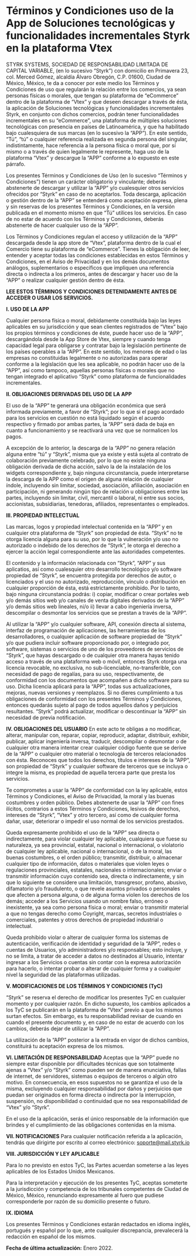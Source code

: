# Términos y Condiciones uso de la App de Soluciones tecnológicas y funcionalidades incrementales Styrk en la plataforma Vtex

STYRK SYSTEMS, SOCIEDAD DE RESPONSABILIDAD LIMITADA DE CAPITAL VARIABLE, (en lo sucesivo “Styrk”) con domicilio en Primavera 23, col. Merced Gómez, alcaldía Álvaro Obregón, C.P. 01600, Ciudad de México, México, te da a conocer por este medio los Términos y Condiciones de uso que regularán la relación entre los comercios, ya sean personas físicas o morales, que tengan su plataforma de “eCommerce” dentro de la plataforma de “Vtex” y que deseen descargar a través de ésta, la aplicación de Soluciones tecnológicas y funcionalidades incrementales Styrk, en conjunto con dichos comercios, podrán tener funcionalidades incrementales en su “eCommerce”, una plataforma de múltiples soluciones tecnológicas con presencia en países de Latinoamérica, y que ha habilitado bajo cualesquiera de sus marcas (en lo sucesivo la “APP”). En este sentido, “Tú”, “tú” o cualquier referencia realizada en segunda persona del singular, indistintamente, hace referencia a la persona física o moral que, por sí mismo o a través de quien legalmente le represente, haga uso de la plataforma “Vtex” y descargue la “APP” conforme a lo expuesto en este párrafo.

Los presentes Términos y Condiciones de Uso (en lo sucesivo “Términos y Condiciones”) tienen un carácter obligatorio y vinculante; deberás abstenerte de descargar y utilizar la “APP” y/o cualesquier otros servicios ofrecidos por “Styrk” en caso de no aceptarlos. Toda descarga, aplicación o gestión dentro de la “APP” se entenderá como  aceptación expresa, plena y sin reservas de los presentes Términos y Condiciones, en la versión publicada en el momento mismo en que “Tú” utilices los servicios. En caso de no estar de acuerdo con los Términos y Condiciones, deberás abstenerte de hacer cualquier uso de la “APP”.

Los Términos y Condiciones regulan el acceso y utilización de la “APP” descargada desde la app store de “Vtex”, plataforma dentro de la cual el Comercio tiene su plataforma de “eCommerce”. Tienes la obligación de leer, entender y aceptar todas las condiciones establecidas en estos Términos y Condiciones, en el Aviso de Privacidad y en los demás documentos análogos, suplementarios o específicos que impliquen una referencia directa o indirecta a los primeros, antes de descargar y hacer uso de la “APP” o realizar cualquier gestión dentro de ésta.

**LEE ESTOS TÉRMINOS Y CONDICIONES DETENIDAMENTE ANTES DE ACCEDER O USAR LOS SERVICIOS.**

**I. USO DE LA APP**

Cualquier persona física o moral, debidamente constituida bajo las leyes aplicables en su jurisdicción y que sean clientes registrados de “Vtex” bajo los propios términos y condiciones de éste, puede hacer uso de la “APP”, descargándola desde la App Store de Vtex, siempre y cuando tenga capacidad legal para obligarse y contratar bajo la legislación pertinente de los países operables a la “APP”.  En este sentido, los menores de edad o las empresas no constituidas legalmente o no autorizadas para operar conforme a la legislación que les sea aplicable, no podrán hacer uso de la “APP”, así como tampoco, aquellas personas físicas o morales que no tengan integrado el aplicativo “Styrk” como plataforma de funcionalidades incrementales.

**II. OBLIGACIONES DERIVADAS DEL USO DE LA APP**

El uso de la “APP” te generará una obligación económica que será informada previamente, a favor de “Styrk”; por lo que si el pago acordado para los servicios en cuestión no está liquidado según el acuerdo respectivo y firmado por ambas partes, la “APP” será dada de baja en cuanto a funcionamiento y se reactivará una vez que se normalicen los pagos. 


A excepción de lo anterior, la descarga de la “APP” no genera relación alguna entre “tú” y “Styrk”, misma que ya existe y está sujeta al contrato de colaboración previamente celebrado, por lo que no existe ninguna obligación derivada de dicha acción, salvo la de la instalación de los widgets correspondiente y, bajo ninguna circunstancia, puede interpretarse la descarga de la APP como el origen de alguna relación de cualquier índole, incluyendo sin limitar, sociedad, asociación, afiliación, asociación en participación, ni generando ningún tipo de relación u obligaciones entre las partes, incluyendo sin limitar, civil, mercantil o laboral, ni entre sus socios, accionistas, subsidiarias, tenedoras, afiliados, representantes o empleados.

**III. PROPIEDAD INTELECTUAL**

Las marcas, logos y propiedad intelectual contenida en la “APP” y en cualquier otra plataforma de “Styrk” son propiedad de ésta. “Styrk” no te otorga licencia alguna para su uso, por lo que la vulneración y/o uso no autorizado o indebido de los derechos de “Styrk”, le otorga el derecho a ejercer la acción legal correspondiente ante las autoridades competentes.

El contenido y la información relacionada con “Styrk”,  “APP” y sus aplicatios, así como cualesquier otro desarrollo tecnológico y/o software propiedad de “Styrk”, se encuentra protegida por derechos de autor, o licenciados y el uso no autorizado, reproducción, vínculo o distribución en cualquier proporción de ésta, está estrictamente prohibido. Por lo tanto, bajo ninguna circunstancia podrás: i) copiar, modificar o crear portales web y/o demás sitios web y/o canales de venta digitales derivados de la “APP” y/o demás sitios web lineales, ni/o ii) llevar a cabo ingeniería inversa, descompilar o desmontar los servicios que se prestan a través de la “APP”.

Al utilizar la “APP” y/o cualquier software, API, conexión directa al sistema, interfaz de programación de aplicaciones, las herramientas de los desarrolladores, o cualquier aplicación de software propiedad de “Styrk” y/o que pudiera incluir software proporcionado por, o integrado por, software, sistemas o servicios de uno de los proveedores de servicios de “Styrk”, que hayas descargado o de cualquier  otra manera hayas tenido acceso a través de una plataforma web o móvil, entonces Styrk otorga una licencia revocable, no exclusiva, no sub-licenciable, no-transferible, con necesidad de pago de regalías, para su uso, respectivamente, de conformidad con los documentos que acompañen a dicho software para su uso. Dicha licencia aplicará para la “APP”, todas sus actualizaciones, mejoras, nuevas versiones y reemplazos. Si no dieres cumplimiento a tus obligaciones de conformidad con los presentes Términos y Condiciones, entonces quedarás sujeto al pago de todos aquellos daños y perjuicios resultantes.
“Styrk” podrá actualizar, modificar o descontinuar la “APP” sin necesidad de previa notificación.

**IV. OBLIGACIONES DEL USUARIO**
En este acto te obligas a no modificar, alterar, manipular con, reparar, copiar, reproducir, adaptar, distribuir, exhibir, publicar, aplicar ingeniería inversa, traducir, descompilar o desmontar o de cualquier otra manera intentar crear cualquier código fuente que se derive de la “APP” o cualquier otro material o tecnología de terceros relacionados con ésta. Reconoces que todos los derechos, títulos e intereses de la “APP”, son propiedad de “Styrk” y cualquier software de terceros que se incluya o integre la misma, es propiedad de aquella tercera parte que presta los servicios.

Te comprometes a usar la “APP” de conformidad con la ley aplicable, estos Términos y Condiciones, el Aviso de Privacidad, la moral y las buenas costumbres y orden público. Debes abstenerte de usar la “APP” con fines ilícitos, contrarios a estos Términos y Condiciones, lesivos de derechos, intereses de “Styrk”, “Vtex” y otro tercero, así como de cualquier forma dañar, usar, deteriorar o impedir el uso normal de los servicios prestados.

Queda expresamente prohibido el uso de la “APP” sea directa o indirectamente, para violar cualquier ley aplicable, cualquiera que fuese su naturaleza, ya sea provincial, estatal, nacional o internacional, o violatorio de cualquier ley aplicable, nacional o internacional, o de la moral, las buenas costumbres, o el orden público; transmitir, distribuir, o almacenar cualquier tipo de información, datos o materiales que violen leyes o regulaciones provinciales, estatales, nacionales o internacionales; enviar o transmitir información cuyo contenido sea, directa o indirectamente, y sin que lo siguiente se considere una limitación, transgresor, profano, abusivo, difamatorio y/o fraudulento, o que revele asuntos privados o personales que afecten a persona alguna, o de alguna forma violen los derechos de los demás; acceder a los Servicios usando un nombre falso, erróneo o inexistente, ya sea como persona física o moral; enviar o transmitir material a que no tengas derecho como Coyright, marcas, secretos industriales o comerciales, patentes y otros derechos de propiedad industrial o intelectual.

Queda prohibido violar o alterar de cualquier forma los sistemas de autenticación, verificación de identidad y seguridad de la “APP”, redes o cuentas de Usuarios, y/o administradores y/o responsables; esto incluye, y no se limita, a tratar de acceder a datos no destinados al Usuario, intentar ingresar a los Servicios o cuentas sin contar con la expresa autorización para hacerlo, o intentar probar o alterar de cualquier forma y a cualquier nivel la seguridad de las plataformas utilizadas.

**V. MODIFICACIONES DE LOS TÉRMINOS Y CONDICIONES (TyC)**

“Styrk” se reserva el derecho de modificar los presentes TyC en cualquier momento y por cualquier razón. En dicho supuesto, los cambios aplicados a los TyC se publicarán en la plataforma de “Vtex” previo a que los mismos surtan efectos. Sin embargo, es tu responsabilidad revisar de cuando en cuando el presente documento y, en caso de no estar de acuerdo con los cambios, deberás dejar de utilizar la “APP”.

La utilización de la “APP” posterior a la entrada en vigor de dichos cambios, constituirá tu aceptación expresa de los mismos.

**VI. LIMITACIÓN DE RESPONSABILIDAD**
Aceptas que la “APP” puede no siempre estar disponible por dificultades técnicas que son totalmente ajenas a “Vtex” y/o “Styrk” como pueden ser de manera enunciativa, fallas de internet, de servidores, sistemas o equipos de terceros o algún otro motivo. En consecuencia, en esos supuestos no se garantiza el uso de la misma, excluyendo cualquier responsabilidad por daños y perjuicios que puedan ser originados en forma directa o indirecta por la interrupción, suspensión, no disponibilidad o continuidad que no sea responsabilidad de “Vtex” y/o “Styrk”.

En el uso de la aplicación, serás el único responsable de la información que brindes y el cumplimiento de las obligaciones contenidas en la misma.

**VII. NOTIFICACIONES**
Para cualquier notificación referida a la aplicación, tendrás que dirigirte por escrito al correo electrónico: soporte@mail.styrk.io

**VIII. JURISDICCIÓN Y LEY APLICABLE**

Para lo no previsto en estos TyC, las Partes acuerdan someterse a las leyes aplicables de los Estados Unidos Mexicanos.

Para la interpretación y ejecución de los presentes TyC, aceptas someterte a la jurisdicción y competencia de los tribunales competentes de Ciudad de México, México, renunciando expresamente al fuero que pudiese corresponderle por razón de su domicilio presente o futuro.

**IX. IDIOMA**

Los presentes Términos y Condiciones estarán redactados en idioma inglés, portugués y español por lo que, ante cualquier discrepancia, prevalecerá la redacción en español de los mismos.

**Fecha de última actualización:** Enero 2022.
